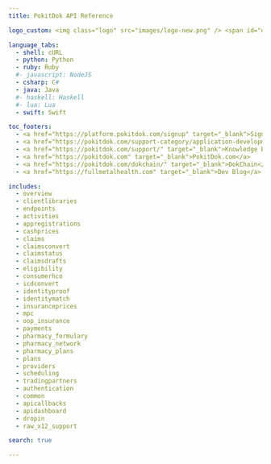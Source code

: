 ```yaml
---
title: PokitDok API Reference

logo_custom: <img class="logo" src="images/logo-new.png" /> <span id="documentation">Documentation</span>

language_tabs:
  - shell: cURL
  - python: Python
  - ruby: Ruby
  #- javascript: NodeJS
  - csharp: C#
  - java: Java
  #- haskell: Haskell
  #- lua: Lua
  - swift: Swift

toc_footers:
  - <a href="https://platform.pokitdok.com/signup" target="_blank">Sign Up for a Free API Key</a>
  - <a href="https://pokitdok.com/support-category/application-development/" target="_blank">Application Development FAQ</a>
  - <a href="https://pokitdok.com/support/" target="_blank">Knowledge Base</a>
  - <a href="https://pokitdok.com" target="_blank">PokitDok.com</a>
  - <a href="https://pokitdok.com/dokchain/" target="_blank">DokChain</a>
  - <a href="https://fullmetalhealth.com" target="_blank">Dev Blog</a>

includes:
  - overview
  - clientlibraries
  - endpoints
  - activities
  - appregistrations
  - cashprices
  - claims
  - claimsconvert
  - claimstatus
  - claimsdrafts
  - eligibility
  - consumerhco
  - icdconvert
  - identityproof
  - identitymatch
  - insuranceprices
  - mpc
  - oop_insurance
  - payments
  - pharmacy_formulary
  - pharmacy_network
  - pharmacy_plans
  - plans
  - providers
  - scheduling
  - tradingpartners
  - authentication
  - common
  - apicallbacks
  - apidashboard
  - dropin
  - raw_x12_support

search: true

---
```

